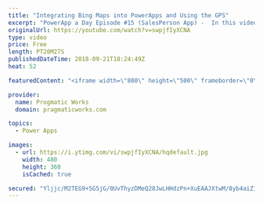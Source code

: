 ```yaml
---
title: "Integrating Bing Maps into PowerApps and Using the GPS"
excerpt: "PowerApp a Day Episode #15 (SalesPerson App) -  In this video, you'll learn how to create an application that uses Bing Maps to give your users a dynamic maps system that uses your GPS.  Power App and Power Platform Training : https://pragmaticworks.com/training/on-demand-training  Create your map API:"
originalUrl: https://youtube.com/watch?v=swpjfIyXCNA
type: video
price: Free
length: PT20M27S
publishedDateTime: 2018-09-21T18:24:49Z
heat: 52

featuredContent: "<iframe width=\"800\" height=\"500\" frameborder=\"0\" src=\"https://www.youtube.com/embed/swpjfIyXCNA\" allow=\"accelerometer; autoplay; encrypted-media; gyroscope; picture-in-picture\" allowfullscreen></iframe>"

provider:
  name: Progmatic Works
  domain: pragmaticworks.com

topics:
  - Power Apps

images:
  - url: https://i.ytimg.com/vi/swpjfIyXCNA/hqdefault.jpg
    width: 480
    height: 360
    isCached: true

secured: "Yljjc/M2TEG9+5G5jG/0UvThyzDMeQ28JwLHHdzPn+XuEAAJXtwM/8yb4aiZ1pUAZs5x/1mrwy+xyJ7VbXDnTL0U6Eh6g9peHo3Il99uJ+GvI+BDXWI1EAFYVrLtJR9OWDSBktG4GnuKxvUDDWM+zY3mTidJrI+9l1rrS6wdfDAuC9nsjRTn8Aes0m7k1LjNAVS6iLawvO49hs92WRsRM9pyYUEWNC4Q8lAK39Rf+hcXdZ9GY2uHGxHwda54Ig6sR4CSHXKKzZRTydFSKCkuqjHVwnT/q2DAhB+wubexviUbJCdsuElxdXZzW0LgjG+HFgY/K/d3WCHekLqVHtBN3xX8NMgbJjJ0Suee+Em2G8p90oJEds4eb0aJL9BPi2fYGc+CokJoWPg00T3ySE7IdlzzGnmzU4qxi4HrE/KToQg=;PVURFIHrR+16VaLXifzTww=="
---
```


